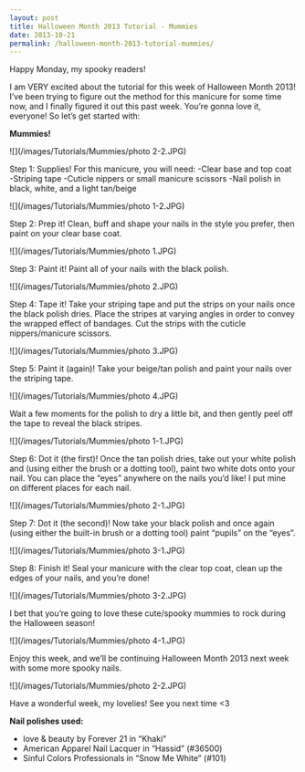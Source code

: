 ```yaml
---
layout: post
title: Halloween Month 2013 Tutorial - Mummies
date: 2013-10-21
permalink: /halloween-month-2013-tutorial-mummies/
---
```


Happy Monday, my spooky readers!

I am VERY excited about the tutorial for this week of Halloween Month 2013! I’ve been trying to figure out the method for this manicure for some time now, and I finally figured it out this past week. You’re gonna love it, everyone! So let’s get started with:

**Mummies!**

![](/images/Tutorials/Mummies/photo 2-2.JPG)

Step 1: Supplies! For this manicure, you will need:
-Clear base and top coat
-Striping tape
-Cuticle nippers or small manicure scissors
-Nail polish in black, white, and a light tan/beige

![](/images/Tutorials/Mummies/photo 1-2.JPG)

Step 2: Prep it! Clean, buff and shape your nails in the style you prefer, then paint on your clear base coat.

![](/images/Tutorials/Mummies/photo 1.JPG)

Step 3: Paint it! Paint all of your nails with the black polish.

![](/images/Tutorials/Mummies/photo 2.JPG)

Step 4: Tape it! Take your striping tape and put the strips on your nails once the black polish dries. Place the stripes at varying angles in order to convey the wrapped effect of bandages. Cut the strips with the cuticle nippers/manicure scissors.

![](/images/Tutorials/Mummies/photo 3.JPG)

Step 5: Paint it (again)! Take your beige/tan polish and paint your nails over the striping tape.

![](/images/Tutorials/Mummies/photo 4.JPG)

Wait a few moments for the polish to dry a little bit, and then gently peel off the tape to reveal the black stripes.

![](/images/Tutorials/Mummies/photo 1-1.JPG)

Step 6: Dot it (the first)! Once the tan polish dries, take out your white polish and (using either the brush or a dotting tool), paint two white dots onto your nail. You can place the “eyes” anywhere on the nails you’d like! I put mine on different places for each nail.

![](/images/Tutorials/Mummies/photo 2-1.JPG)

Step 7: Dot it (the second)! Now take your black polish and once again (using either the built-in brush or a dotting tool) paint “pupils” on the “eyes”.

![](/images/Tutorials/Mummies/photo 3-1.JPG)

Step 8: Finish it! Seal your manicure with the clear top coat, clean up the edges of your nails, and you’re done!

![](/images/Tutorials/Mummies/photo 3-2.JPG)

I bet that you’re going to love these cute/spooky mummies to rock during the Halloween season!

![](/images/Tutorials/Mummies/photo 4-1.JPG)

Enjoy this week, and we’ll be continuing Halloween Month 2013 next week with some more spooky nails.

![](/images/Tutorials/Mummies/photo 2-2.JPG)

Have a wonderful week, my lovelies! See you next time <3

**Nail polishes used:**

- love & beauty by Forever 21 in “Khaki”
- American Apparel Nail Lacquer in “Hassid” (#36500)
- Sinful Colors Professionals in “Snow Me White” (#101)